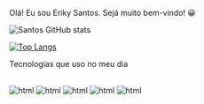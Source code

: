 Olá! Eu sou Eriky Santos. Sejá muito bem-vindo! 😀


![Santos GitHub stats](https://github-readme-stats.vercel.app/api?username=EriSantos&show_icons=true&theme=radical)

[![Top Langs](https://github-readme-stats.vercel.app/api/top-langs/?username=EriSantos&layout=compact)](https://github.com/EriSantos/github-readme-stats)

Tecnologias que uso no meu dia

<div style="display: inline_block"><br/>
<img aling="center" alt="html" src="https://img.shields.io/badge/HTML5-E34F26?style=for-the-badge&logo=html5&logoColor=white" />
<img aling="center" alt="html" src="https://img.shields.io/badge/CSS3-1572B6?style=for-the-badge&logo=css3&logoColor=white" />
<img aling="center" alt="html" src="https://img.shields.io/badge/JavaScript-F7DF1E?style=for-the-badge&logo=javascript&logoColor=blackte" />
<img aling="center" alt="html" src="https://img.shields.io/badge/Bootstrap-563D7C?style=for-the-badge&logo=bootstrap&logoColor=white" />
<img aling="center" alt="html" src="https://img.shields.io/badge/React-20232A?style=for-the-badge&logo=react&logoColor=61DAFB" />
</div> 

